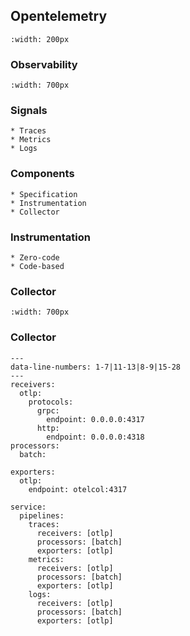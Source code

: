 ## Opentelemetry

```{image} ../img/otel.svg
:width: 200px
```

### Observability

```{image} ../img/otel-slides1.svg
:width: 700px
```

### Signals
```{revealjs-fragments}
* Traces
* Metrics
* Logs
```

### Components
```{revealjs-fragments}
* Specification
* Instrumentation
* Collector
```

### Instrumentation
```{revealjs-fragments}
* Zero-code
* Code-based
```

### Collector

```{image} ../img/otel-slides2.svg
:width: 700px
```

### Collector
```{revealjs-code-block} yaml
---
data-line-numbers: 1-7|11-13|8-9|15-28
---
receivers:
  otlp:
    protocols:
      grpc:
        endpoint: 0.0.0.0:4317
      http:
        endpoint: 0.0.0.0:4318
processors:
  batch:

exporters:
  otlp:
    endpoint: otelcol:4317

service:
  pipelines:
    traces:
      receivers: [otlp]
      processors: [batch]
      exporters: [otlp]
    metrics:
      receivers: [otlp]
      processors: [batch]
      exporters: [otlp]
    logs:
      receivers: [otlp]
      processors: [batch]
      exporters: [otlp]
```
